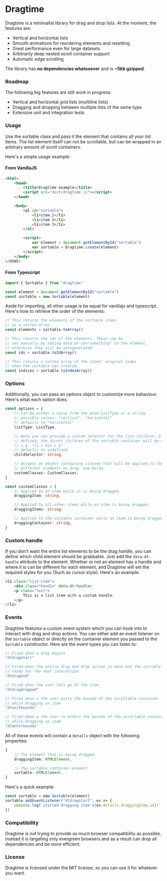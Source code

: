 # Dragtime

Dragtime is a minimalist library for drag and drop lists. At the moment, the features are:

-   Vertical and horizontal lists
-   Smooth animations for reordering elements and resetting
-   Great performance even for large datasets
-   Arbitrarily deep nested scroll container support
-   Automatic edge scrolling

The library has **no dependencies whatsoever** and is **~5kb gzipped**.

### Roadmap

The following big features are still work in progress:

-   Vertical and horizontal grid lists (multiline lists)
-   Dragging and dropping between multiple lists of the same type
-   Extensive unit and integration tests

### Usage

Use the sortable class and pass it the element that contains all your list items.
The list element itself can not be scrollable, but can be wrapped in an arbitrary amount of scroll containers.

Here's a simple usage example:

#### From VanillaJS

```html
<html>
    <head>
        <title>Dragtime example</title>
        <script src="dist/dragtime.js"></script>
    </head>

    <body>
        <ul id="sortable">
            <li>item 1</li>
            <li>item 2</li>
            <li>item 3</li>
        </ul>

        <script>
            var element = document.getElementById("sortable")
            var sortable = Dragtime.create(element)
        </script>
    </body>
</html>
```

#### From Typescript

```ts
import { Sortable } from "dragtime"

const element = document.getElementById("sortable")
const sortable = new Sortable(element)
```

Aside for importing, all other usage is be equal for vanillajs and typescript.
Here's how to retrieve the order of the elements:

```ts
// This returns the elements of the sortable items
// as a sorted array
const elements = sortable.toArray()

// This returns the ids of the elements. These can be
// set manually by adding data-dt-id="something" to the element,
// otherwise they will be autogenerated.
const ids = sortable.toIdArray()

// This returns a sorted array of the items' original index
// when the sortable was created.
const indices = sortable.toIndexArray()
```

### Options

Additionally, you can pass an options object to customize more behaviour. Here's what each option does:

```ts
const options = {
    // Can be either a value from the enum ListType or a string.
    // possible values: "vertical", "horizontal"
    // defaults to "horizontal"
    listType: ListType,

    // Here you can provide a custom selector for the list children. If not
    // defined, the direct children of the sortable container will be used.
    // e.g. "li > div > p"
    // defaults to undefined
    childSelector: string,

    // Accepts an object containing classes that will be applied to the
    // different elements on drag. See below.
    customClasses: CustomClasses,
}

const customClasses = {
    // Applied to an item while it is being dragged.
    draggingItem: string,

    // Applied to all other items while an item is being dragged.
    draggingItems: string,

    // Applied to the sortable container while an item is being dragged.
    draggingContainer: string,
}
```

### Custom handle

If you don't want the entire list elements to be the drag handle, you can define which child element should be grabbable. Just add the `data-dt-handle` attribute to the element. Whether or not an element has a handle and where it is can be different for each element, and Dragtime will set the required styles for you (Such as cursor style). Here's an example:

```html
<li class="list-item">
    <div class="handle" data-dt-handle>
    <p class="text">
        This is a list item with a custom handle.
    </p>
</li>
```

### Events

Dragtime features a custom event system which you can hook into to interact with drag and drop actions. You can either add an event listener on the `Sortable` object or directly on the container element you passed to the `Sortable` constructor. Here are the event types you can listen to:

```ts
// Fired when a drag begins
"dtdragstart"

// Fired when the entire drag and drop action is done and the sortable is
// ready for the next interaction
"dtdragend"

// Fired when the user lets go of the item
"dtdragdropped"

// Fired when a the user exits the bounds of the scrollable container
// while dragging an item
"dtexitbounds"

// Fired when a the user re-enters the bounds of the scrollable container
// while dragging an item
"dtenterbounds"
```

All of these events will contain a `details` object with the following properties:

```ts
{
    // The element that is being dragged
    draggingItem: HTMLElement,

    // the sortable container element
    sortable: HTMLElement,
}
```

Here's a quick example:

```ts
const sortable = new Sortable(element)
sortable.addEventListener("dtdragstart", ev => {
    console.log(`started dragging item ${ev.details.draggingItem.id}!`)
})

```

### Compatibility

Dragtime is not trying to provide as much browser compatibility as possible, instead it is targeting only evergreen browsers and as a result can drop all dependencies and be more efficient.

### License

Dragtime is licensed under the MIT license, so you can use it for whatever you want.
